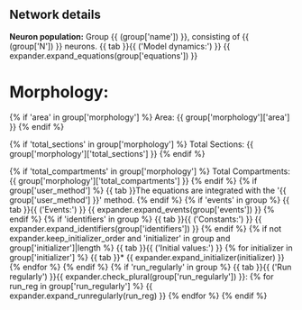 ## Network details
 **Neuron population:**
Group {{ (group['name']) }}, consisting of {{ (group['N']) }} neurons.
{{ tab }}{{ ('Model dynamics:') }}
{{ expander.expand_equations(group['equations']) }}
# **Morphology:**

{% if 'area' in group['morphology'] %}
    Area: {{ group['morphology']['area'] }}
{% endif %}

{% if 'total_sections' in group['morphology'] %}
    Total Sections: {{ group['morphology']['total_sections'] }}
{% endif %}

{% if 'total_compartments' in group['morphology'] %}
    Total Compartments: {{ group['morphology']['total_compartments'] }}
{% endif %}
 {% if group['user_method'] %}
    {{ tab }}The equations are integrated with the '{{ group['user_method'] }}' method.
{% endif %}
{% if 'events' in group %}
    {{ tab }}{{ ('Events:') }}
    {{ expander.expand_events(group['events']) }}
{% endif %}
{% if 'identifiers' in group %}
    {{ tab }}{{ ('Constants:') }} {{ expander.expand_identifiers(group['identifiers']) }}
{% endif %}
{% if not expander.keep_initializer_order and 'initializer' in group and group['initializer']|length %}
    {{ tab }}{{ ('Initial values:') }}
    {% for initializer in group['initializer'] %}
        {{ tab }}* {{ expander.expand_initializer(initializer) }}
    {% endfor %}
{% endif %}
{% if 'run_regularly' in group %}
    {{ tab }}{{ ('Run regularly') }}{{ expander.check_plural(group['run_regularly']) }}:
    {% for run_reg in group['run_regularly'] %}
        {{ expander.expand_runregularly(run_reg) }}
    {% endfor %}
{% endif %}
               


